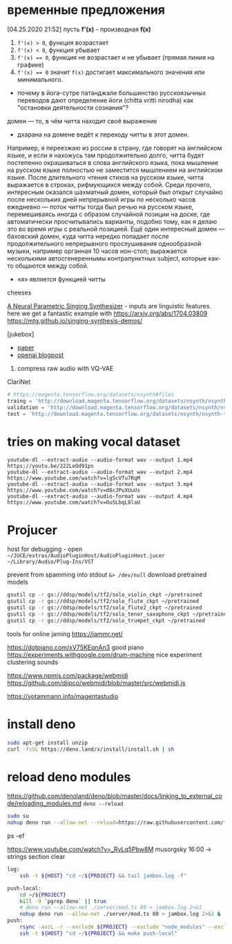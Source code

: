 # временные предложения

[04.25.2020 21:52]
пусть **f'(x)** - производная **f(x)**

1. `f'(x) > 0`, функция возрастает
2. `f'(x) < 0`, функция убывает
3. `f'(x) == 0`, функция не возрастает и не убывает (прямая линия на графике)
4. `f'(x) == 0` значит `f(x)` достигает максимального значения или минимального.

- почему в йога-сутре патанджали большинство русскоязычных переводов дают определение йоги (chitta vritti nirodha) как "остановки деятельности сознания"?

домен — то, в чём читта находит своё выражение

- дхарана на домене ведёт к переходу читты в этот домен.

Например, я переезжаю из россии в страну, где говорят на английском языке, и если я нахожусь там продолжительно долго, читта будет постепенно окрашиваться в слова английского языка, пока мышление на русском языке полностью не заместится мышлением на английском языке. После длительного чтения стихов на русском языке, читта выражается в строках, рифмующихся между собой. Среди прочего, интересным оказался шахматный домен, который был открыт случайно после нескольких дней непрерывной игры по несколько часов ежедневно — поток читты тогда был речью на русском языке, перемешиваясь иногда с образом случайной позиции на доске, где автоматически просчитывались варианты, подобно тому, как я делаю это во время игры с реальной позицией. Ещё один интересный домен — баховский домен, куда читта нередко попадает после продолжительного непрерывного прослушивания однообразной музыки, например органная 10 часов нон-стоп; выражается несколькими автосгенереннымы контрапунктных subject, которые как-то общаются между собой.

- «я» является функцией читты

cheeses

[A Neural Parametric Singing Synthesizer](https://mtg.github.io/singing-synthesis-demos/) - inputs are linguistic features. here we get a fantastic example with
https://arxiv.org/abs/1704.03809
https://mtg.github.io/singing-synthesis-demos/

[jukebox]

- [paper](https://cdn.openai.com/papers/jukebox.pdf)
- [openai blogpost](https://openai.com/blog/jukebox/)

1. compress raw audio with VQ-VAE

ClariNet

```py
# https://magenta.tensorflow.org/datasets/nsynth#files
traing = 'http://download.magenta.tensorflow.org/datasets/nsynth/nsynth-train.jsonwav.tar.gz'
validation = 'http://download.magenta.tensorflow.org/datasets/nsynth/nsynth-valid.jsonwav.tar.gz'
test = 'http://download.magenta.tensorflow.org/datasets/nsynth/nsynth-test.jsonwav.tar.gz'
```

# tries on making vocal dataset

```
youtube-dl --extract-audio --audio-format wav --output 1.mp4 https://youtu.be/222LeOd91ps
youtube-dl --extract-audio --audio-format wav --output 2.mp4 https://www.youtube.com/watch?v=lgScVTu7RqM
youtube-dl --extract-audio --audio-format wav --output 3.mp4 https://www.youtube.com/watch?v=d8cJPuXUuUs
youtube-dl --extract-audio --audio-format wav --output 4.mp4 https://www.youtube.com/watch?v=OuSLbqL8laU
```

# Projucer

host for debugging - open `~/JUCE/extras/AudioPluginHost/AudioPluginHost.jucer`
`~/Library/Audio/Plug-Ins/VST`

prevent from spamming into stdout `&> /dev/null`
download pretrained models

```bash
gsutil cp -r gs://ddsp/models/tf2/solo_violin_ckpt ~/pretrained
gsutil cp -r gs://ddsp/models/tf2/solo_flute_ckpt ~/pretrained
gsutil cp -r gs://ddsp/models/tf2/solo_flute2_ckpt ~/pretrained
gsutil cp -r gs://ddsp/models/tf2/solo_tenor_saxophone_ckpt ~/pretrained
gsutil cp -r gs://ddsp/models/tf2/solo_trumpet_ckpt ~/pretrained
```

tools for online jaming
https://jammr.net/

https://dotpiano.com/xV75KEqnAn3 good piano
https://experiments.withgoogle.com/drum-machine nice experiment clustering sounds

https://www.npmjs.com/package/webmidi
https://github.com/djipco/webmidi/blob/master/src/webmidi.js

https://yotammann.info/magentastudio

# install deno

```bash
sudo apt-get install unzip
curl -fsSL https://deno.land/x/install/install.sh | sh
```

# reload deno modules

https://github.com/denoland/deno/blob/master/docs/linking_to_external_code/reloading_modules.md
`deno --reload`

```bash
sudo su
nohup deno run --allow-net --reload=https://raw.githubusercontent.com/fletcherist/jamsandbox https://raw.githubusercontent.com/fletcherist/jamsandbox/master/server/mod.ts 80 &
```

ps -ef

https://www.youtube.com/watch?v=_RyLq5Pbw8M musorgsky 16:00 → strings section clear

```bash
log:
	ssh -t ${HOST} "cd ~/${PROJECT} && tail jambox.log -f"

push-local:
	cd ~/${PROJECT}
	kill -9 `pgrep deno` || true
	# deno run --allow-net ./server/mod.ts 80 > jambox.log 2>&1
	nohup deno run --allow-net ./server/mod.ts 80 > jambox.log 2>&1 &
push:
	rsync -avzL -r --exclude ${PROJECT} --exclude "node_modules" --exclude .git ~/${PROJECT}/ ${HOST}:~/${PROJECT}/ --delete
	ssh -t ${HOST} "cd ~/${PROJECT} && make push-local"
```
